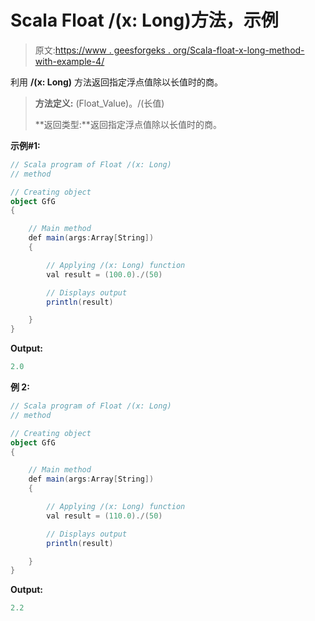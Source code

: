 # Scala Float /(x: Long)方法，示例

> 原文:[https://www . geesforgeks . org/Scala-float-x-long-method-with-example-4/](https://www.geeksforgeeks.org/scala-float-x-long-method-with-example-4/)

利用 **/(x: Long)** 方法返回指定浮点值除以长值时的商。

> **方法定义:** (Float_Value)。/(长值)
> 
> **返回类型:**返回指定浮点值除以长值时的商。

**示例#1:**

```scala
// Scala program of Float /(x: Long)
// method

// Creating object
object GfG
{ 

    // Main method
    def main(args:Array[String])
    {

        // Applying /(x: Long) function
        val result = (100.0)./(50)

        // Displays output
        println(result)

    }
} 
```

**Output:**

```scala
2.0

```

**例 2:**

```scala
// Scala program of Float /(x: Long)
// method

// Creating object
object GfG
{ 

    // Main method
    def main(args:Array[String])
    {

        // Applying /(x: Long) function
        val result = (110.0)./(50)

        // Displays output
        println(result)

    }
} 
```

**Output:**

```scala
2.2

```